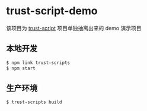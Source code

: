 # trust-script-demo

该项目为 [trust-script](https://gitlab.com/BeAce/trust-scripts) 项目单独抽离出来的 demo 演示项目

## 本地开发

```sh
$ npm link trust-scripts
$ npm start
```

## 生产环境
```
$ trust-scripts build
```